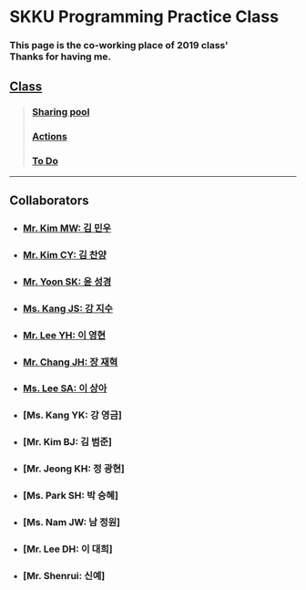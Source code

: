 # SKKU Programming Practice Class
### This page is the co-working place of 2019 class'<br> Thanks for having me.

## [Class](https://github.com/hochae2018/Java-program-practice-2019/projects/1)

> ### [Sharing pool](https://github.com/hochae2018/Java-program-practice-2019/projects/1#column-4815383)
> ### [Actions](https://github.com/hochae2018/Java-program-practice-2019/projects/1#column-4765584)
> ### [To Do](https://github.com/hochae2018/Java-program-practice-2019/projects/1#column-4765575)
------


## Collaborators
- ### [Mr. Kim MW: 김 민우](https://skkubeckham.github.io/Homework/)
- ### [Mr. Kim CY: 김 찬양](https://kimmothy.github.io/JAVAPractice2019/)
- ### [Mr. Yoon SK: 윤 성경](https://yoonseongkyeong.github.io/Coding-Highway/)
- ### [Ms. Kang JS: 강 지수](https://rrruk.github.io/swe2023/)
- ### [Mr. Lee YH: 이 영현](https://younghyundev.github.io/javapractice/)
- ### [Mr. Chang JH: 장 재혁](https://jaehchangscsc.github.io/JavaClass/)
- ### [Ms. Lee SA: 이 상아](https://sha-pizza.github.io/JAVApractice/)
- ### [Ms. Kang YK: 강 영금]
- ### [Mr. Kim BJ: 김 범준]
- ### [Mr. Jeong KH: 정 광현]
- ### [Ms. Park SH: 박 승혜]
- ### [Ms. Nam JW: 남 정원]
- ### [Mr. Lee DH: 이 대희]
- ### [Mr. Shenrui: 신예]
                     

